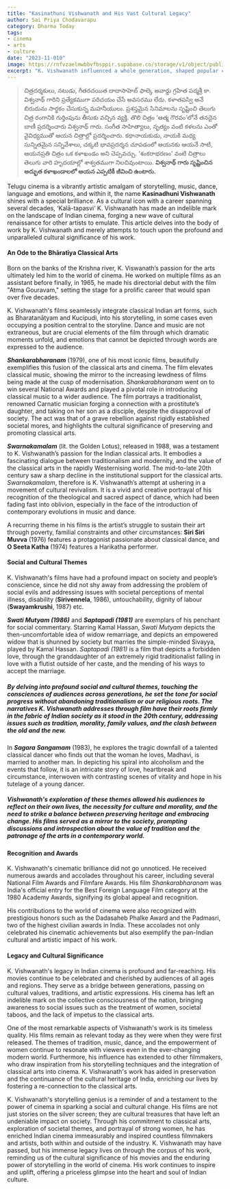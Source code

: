 ```yaml
---
title: "Kasinathuni Vishwanath and His Vast Cultural Legacy"
author: Sai Priya Chodavarapu
category: Dharma Today
tags: 
- cinema
- arts
- culture
date: "2023-11-010"
image: https://rnfvzaelmwbbvfbsppir.supabase.co/storage/v1/object/public/brhatwebsite/05dhiti/kvishwanathlegacy.webp
excerpt: "K. Vishwanath influenced a whole generation, shaped popular culture, and even public morality. A man of culture, class, and dignity, he embodied our civilizational values. He leaves an unfillable void in cinema."
---
```


>చిత్రదర్శకులు, నటుడు, గీతరచయిత దాదాసాహెబ్ ఫాల్కె అవార్డు గ్రహిత పద్మశ్రీ కా. విశ్వనాథ్ గారిని ప్రత్యేకముగా పరిచయం చేసే అవసరము లేదు. కళాతపస్వి అనే బిరుదును సార్థకం చేసుకున్న మహనీయులు. ప్రశస్తమైన సినిమాలను సృష్టించి తెలుగు చిత్ర రంగానికి గుర్తింపును తీసుకు వచ్చిన వ్యక్తి. తొలి చిత్రం ‘ఆత్మ గౌరవం’లోనే తనదైన బాణీ ప్రదర్శించారు విశ్వనాథ్ గారు. సంగీత సాహిత్యాలు, నృత్యం వంటి కళలను ఎంతో వైవిధ్యముతో ఆయన చిత్రాల్లో ప్రదర్శించారు. కథానాయకుడు, నాయకి మధ్య సున్నితమైన సన్నివేశాలు, చక్కటి భావప్రదర్శన చూపడంలో ఆయనకు ఆయనే సాటి, ఆయనప్రతి చిత్రం ఒక కళాఖండం అని చెప్పవచ్చు. ‘శంకరాభరణం’ వంటి చిత్రాలు తెలుగు వారి హృదయాల్లో శాశ్వతముగా నిలచివుంటాయి. **విశ్వనాథ్ గారు సృష్టించిన అద్భుత కళాఖండాలలో ఆయన ఎప్పటికీ జీవించి ఉంటారు.**

Telugu cinema is a vibrantly artistic amalgam of storytelling, music, dance, language and emotions, and within it, the name **Kasinadhuni Vishwanath** shines with a special brilliance. As a cultural icon with a career spanning several decades, ‘Kalā-tapasvi’ K. Vishwanath has made an indelible mark on the landscape of Indian cinema, forging a new wave of cultural renaissance for other artists to emulate. This article delves into the body of work by K. Vishwanath and merely attempts to touch upon the profound and unparalleled cultural significance of his work.

#### An Ode to the Bhāratīya Classical Arts

Born on the banks of the Krishna river,  K. Viswanath’s passion for the arts ultimately led him to the world of cinema. He worked on multiple films as an assistant before finally, in 1965, he made his directorial debut with the film "Atma Gouravam," setting the stage for a prolific career that would span over five decades.

K. Vishwanath's films seamlessly integrate classical Indian art forms, such as Bharatanāṭyam and Kucipudi, into his storytelling, in some cases even occupying a position central to the storyline. Dance and music are not extraneous, but are crucial elements of the film through which dramatic moments unfold, and emotions that cannot be depicted through words are expressed to the audience. 

**_Shankarabharanam_** (1979), one of his most iconic films, beautifully exemplifies this fusion of the classical arts and cinema. The film elevates classical music, showing the mirror to the increasing lewdness of films being made at the cusp of modernisation. _Shankarabharanam_ went on to win several National Awards and played a pivotal role in introducing classical music to a wider audience. The film portrays a traditionalist, renowned Carnatic musician forging a connection with a prostitute’s daughter, and taking on her son as a disciple, despite the disapproval of society. The act was that of a grave rebellion against rigidly established societal mores, and highlights the cultural significance of preserving and promoting classical arts.

**_Swarnakamalam_** (lit. the Golden Lotus), released in 1988, was a testament to K. Vishwanath’s passion for the Indian classical arts. It embodies a fascinating dialogue between traditionalism and modernity, and the value of the classical arts in the rapidly Westernising world. The mid-to-late 20th century saw a sharp decline in the institutional support for the classical arts. _Swarnakamalam_, therefore is K. Vishwanath’s attempt at ushering in a movement of cultural revivalism. It is a vivid and creative portrayal of his recognition of the theological and sacred aspect of dance, which had been fading fast into oblivion, especially in the face of the introduction of contemporary evolutions in music and dance.

A recurring theme in his films is the artist’s struggle to sustain their art through poverty, familial constraints and other circumstances: **Siri Siri Muvva** (1976) features a protagonist passionate about classical dance, and **O Seeta Katha** (1974) features a Harikatha performer.

#### Social and Cultural Themes

K. Vishwanath's films have had a profound impact on society and people’s conscience, since he did not shy away from addressing the problem of social evils and addressing issues with societal perceptions of mental illness, disability (**Sirivennela**, 1986), untouchability, dignity of labour (**Swayamkrushi**, 1987)  etc. 

**_Swati Mutyam (1986)_** and **_Saptapadi (1981)_** are exemplars of his penchant for social commentary. Starring Kamal Hassan,  _Swati Mutyam_ depicts the then-uncomfortable idea of widow remarriage, and depicts an empowered widow that is shunned by society but marries the simple-minded Sivayya, played by Kamal Hassan. _Saptapadi (1981)_ is a film that depicts a forbidden love, through the granddaughter of an extremely rigid traditionalist falling in love with a flutist outside of her caste, and the mending of his ways to accept the marriage.

##### By delving into profound social and cultural themes, touching the consciences of audiences across generations, he set the tone for social progress without abandoning traditionalism or our religious roots. The narratives K. Vishwanath addresses through film have their roots firmly in the fabric of Indian society as it stood in the 20th century, addressing issues such as tradition, morality, family values, and the clash between the old and the new. 

In **_Sagara Sangamam_** (1983), he explores the tragic downfall of a talented classical dancer who finds out that the woman he loves, Madhavi, is married to another man. In depicting his spiral into alcoholism and the events that follow, it is an intricate story of love, heartbreak and circumstance, interwoven with contrasting scenes of vitality and hope in his tutelage of a young dancer. 

##### Vishwanath's exploration of these themes allowed his audiences to reflect on their own lives, the necessity for culture and morality, and the need to strike a balance between preserving heritage and embracing change. His films served as a mirror to the society, prompting discussions and introspection about the value of tradition and the patronage of the arts in a contemporary world.

#### Recognition and Awards

K. Vishwanath's cinematic brilliance did not go unnoticed. He received numerous awards and accolades throughout his career, including several National Film Awards and Filmfare Awards. His film _Shankarabharanam_ was India's official entry for the Best Foreign Language Film category at the 1980 Academy Awards, signifying its global appeal and recognition.

His contributions to the world of cinema were also recognized with prestigious honors such as the Dadasaheb Phalke Award and the Padmasri, two of the highest civilian awards in India. These accolades not only celebrated his cinematic achievements but also exemplify the pan-Indian cultural and artistic impact of his work.

#### Legacy and Cultural Significance

K. Vishwanath's legacy in Indian cinema is profound and far-reaching. His movies continue to be celebrated and cherished by audiences of all ages and regions. They serve as a bridge between generations, passing on cultural values, traditions, and artistic expressions. His cinema has left an indelible mark on the collective consciousness of the nation, bringing awareness to social issues such as the treatment of women, societal taboos, and the lack of impetus to the classical arts.

One of the most remarkable aspects of Vishwanath's work is its timeless quality. His films remain as relevant today as they were when they were first released. The themes of tradition, music, dance, and the empowerment of women continue to resonate with viewers even in the ever-changing modern world. Furthermore, his influence has extended to other filmmakers, who draw inspiration from his storytelling techniques and the integration of classical arts into cinema. K. Vishwanath's work has aided in preservation and the continuance of the cultural heritage of India, enriching our lives by fostering a re-connection to the classical arts.

K. Vishwanath's storytelling genius is a reminder of and a testament to the power of cinema in sparking a social and cultural change. His films are not just stories on the silver screen; they are cultural treasures that have left an undeniable impact on society. Through his commitment to classical arts, exploration of societal themes, and portrayal of strong women, he has enriched Indian cinema immeasurably and inspired countless filmmakers and artists, both within and outside of the industry. K. Vishwanath may have passed, but his immense legacy lives on through the corpus of his work, reminding us of the cultural significance of his movies and the enduring power of storytelling in the world of cinema. His work continues to inspire and uplift, offering a priceless glimpse into the heart and soul of Indian culture.
